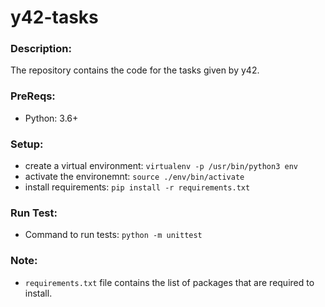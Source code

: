 # y42-tasks

### Description:
The repository contains the code for the tasks given by y42.
### PreReqs:
* Python: 3.6+

### Setup:
* create a virtual environment: `virtualenv -p /usr/bin/python3 env`
* activate the environemnt: `source ./env/bin/activate`
* install requirements: `pip install -r requirements.txt`

### Run Test:
* Command to run tests: `python -m unittest`

### Note:
*  `requirements.txt` file contains the list of packages that are required to install.